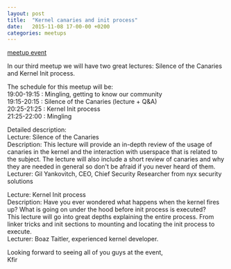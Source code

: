 ```yaml
---
layout: post
title:  "Kernel canaries and init process"
date:   2015-11-08 17-00-00 +0200
categories: meetups
---
```

[meetup event](https://www.meetup.com/Tel-Aviv-Yafo-Linux-Kernel-Meetup/events/225815134/)

In our third meetup we will have two great lectures: Silence of the Canaries
and Kernel Init process.

The schedule for this meetup will be:  
19:00-19:15 : Mingling, getting to know our community  
19:15-20:15 : Silence of the Canaries (lecture + Q&amp;A)  
20:25-21:25 : Kernel Init process  
21:25-22:00 : Mingling

Detailed description:  
Lecture: Silence of the Canaries  
Description: This lecture will provide an in-depth review of the usage of
canaries in the kernel and the interaction with userspace that is related to
the subject. The lecture will also include a short review of canaries and why
they are needed in general so don't be afraid if you never heard of them.  
Lecturer: Gil Yankovitch, CEO, Chief Security Researcher from nyx security
solutions

Lecture: Kernel Init process  
Description: Have you ever wondered what happens when the kernel fires up?
What is going on under the hood before init process is executed?  
This lecture will go into great depths explaining the entire process. From
linker tricks and init sections to mounting and locating the init process to
execute.  
Lecturer: Boaz Taitler, experienced kernel developer.

Looking forward to seeing all of you guys at the event,  
Kfir

